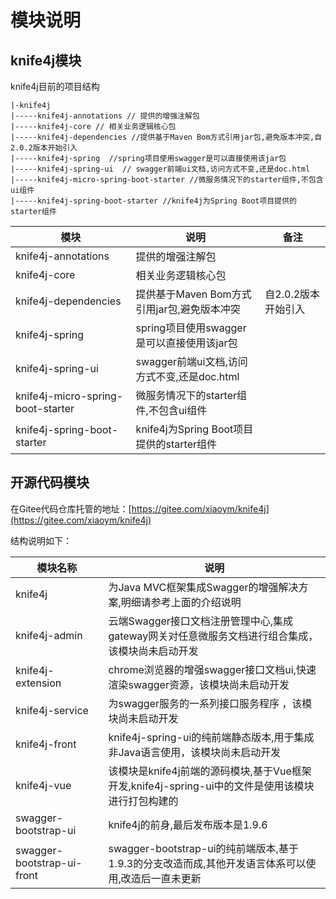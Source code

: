 # 模块说明


## knife4j模块

knife4j目前的项目结构

```properties
|-knife4j
|-----knife4j-annotations // 提供的增强注解包
|-----knife4j-core // 相关业务逻辑核心包
|-----knife4j-dependencies //提供基于Maven Bom方式引用jar包,避免版本冲突,自2.0.2版本开始引入
|-----knife4j-spring  //spring项目使用swagger是可以直接使用该jar包
|-----knife4j-spring-ui  // swagger前端ui文档,访问方式不变,还是doc.html
|-----knife4j-micro-spring-boot-starter //微服务情况下的starter组件,不包含ui组件
|-----knife4j-spring-boot-starter //knife4j为Spring Boot项目提供的starter组件
```

|模块|说明|备注|
|----|---|--|
|knife4j-annotations|提供的增强注解包||
|knife4j-core|相关业务逻辑核心包||
|knife4j-dependencies|提供基于Maven Bom方式引用jar包,避免版本冲突|自2.0.2版本开始引入|
|knife4j-spring|spring项目使用swagger是可以直接使用该jar包||
|knife4j-spring-ui|swagger前端ui文档,访问方式不变,还是doc.html||
|knife4j-micro-spring-boot-starter|微服务情况下的starter组件,不包含ui组件||
|knife4j-spring-boot-starter|knife4j为Spring Boot项目提供的starter组件||




## 开源代码模块

在Gitee代码仓库托管的地址：[https://gitee.com/xiaoym/knife4j](https://gitee.com/xiaoym/knife4j)

结构说明如下：


| 模块名称             | 说明                                                         |
| -------------------- | ------------------------------------------------------------ |
| knife4j              | 为Java MVC框架集成Swagger的增强解决方案,明细请参考上面的介绍说明                      |
| knife4j-admin        | 云端Swagger接口文档注册管理中心,集成gateway网关对任意微服务文档进行组合集成，该模块尚未启动开发 |
| knife4j-extension    | chrome浏览器的增强swagger接口文档ui,快速渲染swagger资源，该模块尚未启动开发      |
| knife4j-service      | 为swagger服务的一系列接口服务程序 ，该模块尚未启动开发                          |
| knife4j-front        | knife4j-spring-ui的纯前端静态版本,用于集成非Java语言使用，该模块尚未启动开发     |
| knife4j-vue | 该模块是knife4j前端的源码模块,基于Vue框架开发,knife4j-spring-ui中的文件是使用该模块进行打包构建的                            |
| swagger-bootstrap-ui | knife4j的前身,最后发布版本是1.9.6                            |
| swagger-bootstrap-ui-front | swagger-bootstrap-ui的纯前端版本,基于1.9.3的分支改造而成,其他开发语言体系可以使用,改造后一直未更新                            |
